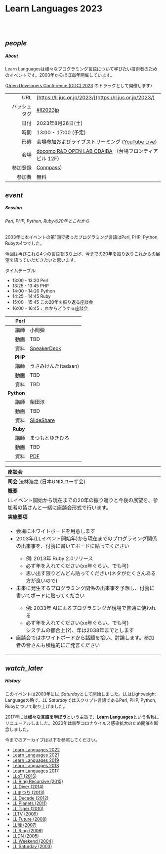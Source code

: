 <div class="section no-pad-bot" id="index-banner"><div class="container"><!-- start Index banner -->

<br><br>
      
# Learn Languages 2023

<br><br>

</div></div><!-- end Index banner -->

<div class="container"><div class="section"><div class="row"><!-- start main -->

<div class="col s12 m4"><div class="icon-block"><!-- start About -->

<h2 class="center blue-text darken-1"><i class="material-icons">people</i></h2><!-- people icon -->

##### About

Learn Languagesは様々なプログラミング言語について学びたい技術者のためのイベントです。2003年からほぼ毎年開催しています。

([Open Developers Conference (ODC) 2023](https://event.ospn.jp/odc2023/) のトラックとして開催します)

| |                                                                          |
| ---:         |--------------------------------------------------------------------------|
| URL | [https://ll.jus.or.jp/2023/](https://ll.jus.or.jp/2023/)                 |
| ハッシュタグ | [#ll2023jp](https://twitter.com/search?q=ll2023jp)                       |
| 日付 | 2023年8月26日(土)                                                            |
| 時間 | 13:00 - 17:00 (予定)                                                       |
| 形態 | 会場参加およびライブストリーミング ([YouTube Live](https://www.youtube.com/c/OSPNjp))     |
| 会場 | [docomo R&D OPEN LAB ODAIBA](https://docomo-openlab.jp) （台場フロンティアビル 12F） |
| 参加登録 | [Connpass](https://ospn.connpass.com/event/291437/))                             |
| 参加費 | 無料                                                                       |

</div></div><!-- end About -->

<div class="col s12 m4"><div class="icon-block"><!-- start Session -->

<h2 class="center blue-text darken-1"><i class="material-icons">event</i></h2><!-- event icon -->

##### Session

###### Perl, PHP, Python, Rubyの20年とこれから

2003年に本イベントの第1回で扱ったプログラミング言語はPerl, PHP, Python, Rubyの4つでした。

今回は再びこれら4つの言語を取り上げ、今までの20年を振り返りこれからの展望を語っていただきたいと思います。

タイムテーブル:
- 13:00 - 13:20 Perl
- 13:25 - 13:45 PHP
- 14:00 - 14:20 Python
- 14:25 - 14:45 Ruby
- 15:00 - 15:45 この20年を振り返る座談会
- 16:00 - 16:45 これからどうする座談会

|   **Perl** |                                                                                                                    |
|-----------:|--------------------------------------------------------------------------------------------------------------------|
|         講師 | 小飼弾                                                                                                                |
|         動画 | TBD                                                                                                                |
|         資料 | [SpeakerDeck](https://speakerdeck.com/dankogai/perl-and-the-rest-of-the-world-what-have-nt-changed-in-two-decades) |
| **PHP** |                                                                                                                    |
|      講師 | うさみけんた(tadsan)                                                                                                     |
|         動画 | TBD                                                                                                                |
|         資料 | TBD                                                                                                                |
| **Python** |                                                                                                                    |
|         講師 | 柴田淳                                                                                                                |
|         動画 | TBD                                                                                                                |
|         資料 | [SlideShare](https://www.slideshare.net/shibats/python20?fbclid=IwAR2sA2no2nrTBTCiPt-9H9SIIi0ZCaIKZkLfJarWgxutgbUEmo54OjviT7c)                                                                                                     |
| **Ruby** |                                                                                                                    |
|       講師 | まつもとゆきひろ                                                                                                           |
|         動画 | TBD                                                                                                                |
|         資料 | [PDF](https://ll.jus.or.jp/2023/Ruby%E3%81%AE%E3%81%93%E3%81%AE%EF%BC%92%EF%BC%90%E5%B9%B4.pdf)                    |

| **座談会**                                                                                                                                                                                                                                                                                                                                                                                                                                                                                                                                                                                                                                                                                                                                                                                             |
|:----------------------------------------------------------------------------------------------------------------------------------------------------------------------------------------------------------------------------------------------------------------------------------------------------------------------------------------------------------------------------------------------------------------------------------------------------------------------------------------------------------------------------------------------------------------------------------------------------------------------------------------------------------------------------------------------------------------------------------------------------------------------------------------------------|
| __司会__  法林浩之 (日本UNIXユーザ会)                                                                                                                                                                                                                                                                                                                                                                                                                                                                                                                                                                                                                                                                                                                                                                                   |
| __概要__                                                                                                                                                                                                                                                                                                                                                                                                                                                                                                                                                                                                                                                                                                                                                                                              | 
| LLイベント開始から現在までの20年の振り返りと今後の展望を、参加者の皆さんと一緒に座談会形式で行います。                                                                                                                                                                                                                                                                                                                                                                                                                                                                                                                                                                                                                                                                                                                                               |
| __実施要項__                                                                                                                                                                                                                                                                                                                                                                                                                                                                                                                                                                                                                                                                                                                                                                                            |
| <ul><li style="list-style-type: square">会場にホワイトボードを用意します</li><li style="list-style-type: square">2003年(LLイベント開始年)から現在までのプログラミング関係の出来事を、付箋に書いてボードに貼ってください</li><ul style="padding-left: 2em"><li style="list-style-type: circle; ">例: 2013年 Ruby 2.0リリース</li><li style="list-style-type: circle; ">必ず年を入れてください(xx年ぐらい、でも可)</li><li style="list-style-type: circle; ">思い出す限りどんどん貼ってください(ネタがたくさんある方が良いので)</li></ul><li style="list-style-type: square">未来に発生するプログラミング関係の出来事を予想し、付箋に書いてボードに貼ってください</li><ul style="padding-left: 2em"><li style="list-style-type: circle; ">例: 2033年 AIによるプログラミングが現場で普通に使われる</li><li style="list-style-type: circle; ">必ず年を入れてください(xx年ぐらい、でも可)</li>システムの都合上(?)、年は2038年までとします</li></ul><li style="list-style-type: square">座談会ではホワイトボードから話題を拾い、討論します。参加者の皆さんも積極的にご発言ください</li></ul> |



</div></div><!-- end Session -->

<div class="col s12 m4"><div class="icon-block"><!-- start History -->

<h2 class="center blue-text darken-1"><i class="material-icons">watch_later</i></h2><!-- watch_later icon -->

##### History

このイベントは2003年に*LL Saturday*として開始しました。LLはLightweight Languageの略で、*LL Saturday*ではスクリプト言語であるPerl, PHP, Python, Rubyについて取り上げました。

2017年には**様々な言語を学ぼう**という主旨で、**Learn Languages**という名称にリニューアルしました。2020年は新型コロナウイルス感染拡大のため開催を断念しました。

今までのアーカイブは以下を参照してください。

- [Learn Languages 2022](https://ll.jus.or.jp/2022/)
- [Learn Languages 2021](https://ll.jus.or.jp/2021/)
- [Learn Languages 2019](https://ll.jus.or.jp/2019/)
- [Learn Languages 2018](https://ll.jus.or.jp/2018about/)
- [Learn Languages 2017](https://ll.jus.or.jp/2017/)
- [LLoT (2016)](https://ll.jus.or.jp/2016/)
- [LL Ring Recursive (2015)](https://ll.jus.or.jp/2015/)
- [LL Diver (2014)](https://ll.jus.or.jp/2014/)
- [LLまつり (2013)](https://ll.jus.or.jp/2013/)
- [LL Decade (2012)](https://ll.jus.or.jp/2012/)
- [LL Planets (2011)](https://ll.jus.or.jp/2011/)
- [LL Tiger (2010)](https://ll.jus.or.jp/2010/)
- [LLTV (2009)](https://ll.jus.or.jp/2009/)
- [LL Future (2008)](https://ll.jus.or.jp/2008/)
- [LL魂 (2007)](https://ll.jus.or.jp/2007/)
- [LL Ring (2006)](https://ll.jus.or.jp/2006/)
- [LLDN (2005)](https://ll.jus.or.jp/2005/)
- [LL Weekend (2004)](https://ll.jus.or.jp/llw2004/)
- [LL Saturday (2003)](https://ll.jus.or.jp/lls2003/)

</div></div><!-- end History -->

</div></div></div><!-- end main -->
